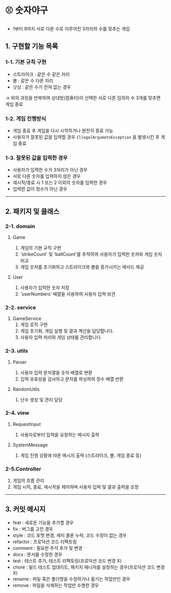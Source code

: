 
# ⚾️ 숫자야구

- 1부터 9까지 서로 다른 수로 이루어진 3자리의 수를 맞추는 게임

## 1. 구현할 기능 목록
### 1-1. 기본 규칙 구현

- 스트라이크 : 같은 수 같은 자리
- 볼 : 같은 수 다른 자리
- 낫싱 : 같은 수가 전혀 없는 경우

→ 위의 과정을 반복하여 상대방(컴퓨터)이 선택한 서로 다른 임의의 수 3개를 맞추면 게임 종료

### 1-2. 게임 진행방식
- 게임 종료 후 게임을 다시 시작하거나 완전히 종료 가능
- 사용자가 잘못된 값을 입력할 경우 ```IllegalArgumetnException``` 을 발생시킨 후 게임 종료

### 1-3. 잘못된 값을 입력한 경우

- 사용자가 입력한 수가 3자리가 아닌 경우
- 서로 다른 숫자를 입력하지 않은 경우
- 재시작/종료 시 1 또는 2 이외의 숫자를 입력한 경우
- 입력한 값이 정수가 아닌 경우


---

## 2. 패키지 및 클래스
### 2-1. domain
1. Game
    1. 게임의 기본 규칙 구현
    2. 'strikeCount' 및 'ballCount'를 추적하여 사용자가 입력한 숫자와 게임 숫자 비교
    3. 게임 숫자를 초기화하고 스트라이크와 볼을 증가시키는 메서드 제공


2. User
    1. 사용자가 입력한 숫자 저장
    2. 'userNumbers' 배열을 사용하여 사용자 입력 보관


### 2-2. service
1. GameService
    1. 게임 로직 구현
    2. 게임 초기화, 게임 실행 및 결과 계산을 담당합니다.
    3. 사용자 입력 처리와 게임 상태를 관리합니다.


### 2-3. utils
1. Parser
    1. 사용자 입력 문자열을 숫자 배열로 변환
    2. 입력 유효성을 검사하고 문자를 파싱하여 정수 배열 반환


2. RandomUtils
    1. 난수 생성 및 관리 담당


### 2-4. view
1. RequestInput
    1. 사용자로부터 입력을 요청하는 메시지 출력


2. SystemMessage
    1. 게임 진행 상황에 따른 메시지 출력 (스트라이크, 볼, 게임 종료 등)


### 2-5.Controller
1. 게임의 흐름 관리
2. 게임 시작, 종료, 재시작을 제어하며 사용자 입력 및 결과 출력을 조정


---


## 3. 커밋 메시지
- feat : 새로운 기능을 추가할 경우
- fix : 버그를 고친 경우
- style	: 코드 포맷 변경, 세미 콜론 누락, 코드 수정이 없는 경우
- refactor : 프로덕션 코드 리팩토링
- comment : 필요한 주석 추가 및 변경
- docs : 문서를 수정한 경우
- test : 테스트 추가, 테스트 리팩토링(프로덕션 코드 변경 X)
- chore : 빌드 테스트 업데이트, 패키지 매니저를 설정하는 경우(프로덕션 코드 변경 X)
- rename : 파일 혹은 폴더명을 수정하거나 옮기는 작업만인 경우
- remove : 파일을 삭제하는 작업만 수행한 경우

